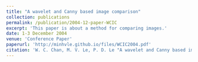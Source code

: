```yaml
---
title: "A wavelet and Canny based image comparison"
collection: publications
permalink: /publication/2004-12-paper-WCIC
excerpt: 'This paper is about a method for comparing images.'
date: 1-3 December 2004
venue: 'Conference Paper'
paperurl: 'http://minhvle.github.io/files/WCIC2004.pdf'
citation: 'W. C. Chan, M. V. Le, P. D. Le "A wavelet and Canny based image comparison", <i>Proceedings of the IEEE International Conference on Cybernetics and Intelligent Systems, Singapore, pp. 329-333, 1-3 December 2004.</i>'
---
```



